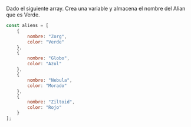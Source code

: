 Dado el siguiente array. Crea una variable y almacena el nombre del Alian que es Verde.

```js
const aliens = [
    {
        nombre: "Zorg",
        color: "Verde"
    },
    {
        nombre: "Globo",
        color: "Azul"
    },
    {
        nombre: "Nebula",
        color: "Morado"
    },
    {
        nombre: "Ziltoid",
        color: "Rojo"
    }
];
```